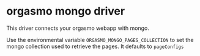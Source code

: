 # orgasmo mongo driver

This driver connects your orgasmo webapp with mongo.

Use the environmental variable `ORGASMO_MONGO_PAGES_COLLECTION` to set the mongo collection used to retrieve the pages. It defaults to `pageConfigs`